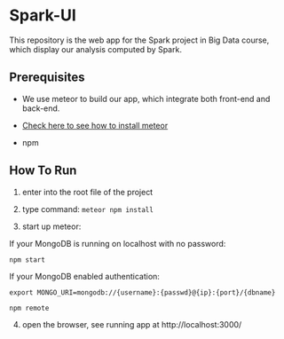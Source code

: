 # Spark-UI
This repository is the web app for the Spark project in Big Data course, which display our analysis computed by Spark.

## Prerequisites

- We use meteor to build our app, which integrate both front-end and back-end. 

- [Check here to see how to install meteor](https://www.meteor.com/install)

- npm

## How To Run

1. enter into the root file of the project

2. type command: `meteor npm install`

3. start up meteor:

If your MongoDB is running on localhost with no password:

`npm start`

If your MongoDB enabled authentication:

`export MONGO_URI=mongodb://{username}:{passwd}@{ip}:{port}/{dbname}`

`npm remote`

4. open the browser, see running app at http://localhost:3000/




